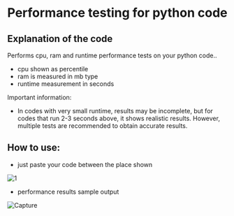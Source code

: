 # Performance testing for python code

## Explanation of the code
Performs cpu, ram and runtime performance tests on your python code..  
- cpu shown as percentile
- ram is measured in mb type
- runtime measurement in seconds

Important information: 
- In codes with very small runtime, results may be incomplete, but for codes that run 2-3 seconds above, it shows realistic results. However, multiple tests are recommended to obtain accurate results.

## How to use:
- just paste your code between the place shown

![1](https://user-images.githubusercontent.com/100594545/218255765-5a5f7ade-fa78-411b-b010-d2aac7c21544.PNG)

- performance results sample output

![Capture](https://user-images.githubusercontent.com/100594545/218255770-f848418b-abac-448b-b17d-d236d2f36967.PNG)



